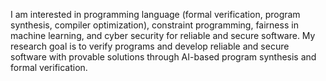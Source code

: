 I am interested in programming language (formal verification, program synthesis, compiler optimization), constraint programming, fairness in machine learning, and cyber security for reliable and secure software. My research goal is to verify programs and develop reliable and secure software with provable solutions through AI-based program synthesis and formal verification.